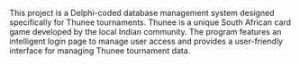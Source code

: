 This project is a Delphi-coded database management system designed specifically for Thunee tournaments. Thunee is a unique South African card game developed by the local Indian community. The program features an intelligent login page to manage user access and provides a user-friendly interface for managing Thunee tournament data.
